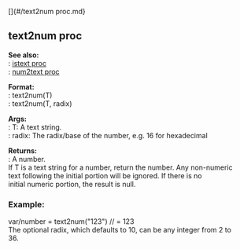 []{#/text2num proc.md}    
## text2num proc    
**See also:**    
:   [istext proc](/proc/istext)    
:   [num2text proc](/proc/num2text)    
<!-- -->    
**Format:**    
:   text2num(T)    
:   text2num(T, radix)    
<!-- -->    
**Args:**    
:   T: A text string.    
:   radix: The radix/base of the number, e.g. 16 for hexadecimal    
<!-- -->    
**Returns:**    
:   A number.    
If T is a text string for a number, return the number. Any non-numeric    
text following the initial portion will be ignored. If there is no    
initial numeric portion, the result is null.    
### Example:    
var/number = text2num(\"123\") // = 123    
The optional radix, which defaults to 10, can be any integer from 2 to    
36.  